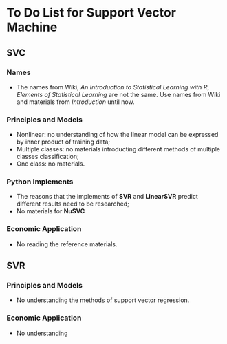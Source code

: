 # To Do List for Support Vector Machine

## SVC

### Names

- The names from Wiki, *An Introduction to Statistical Learning with R*, *Elements of Statistical Learning* are not the same. Use names from Wiki and materials from *Introduction* until now. 

### Principles and Models

- Nonlinear: no understanding of how the linear model can be expressed by inner product of training data;
- Multiple classes: no materials introducting different methods of multiple classes classification;
- One class: no materials.

### Python Implements

- The reasons that the implements of **SVR** and **LinearSVR** predict different results need to be researched;
- No materials for **NuSVC**

### Economic Application

- No reading the reference materials.


## SVR

### Principles and Models

- No understanding the methods of support vector regression.

### Economic Application

- No understanding